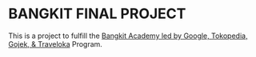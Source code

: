 # BANGKIT FINAL PROJECT 
This is a project to fulfill the [Bangkit Academy led by Google, Tokopedia, Gojek, & Traveloka](https://grow.google/intl/id_id/bangkit/) Program.
